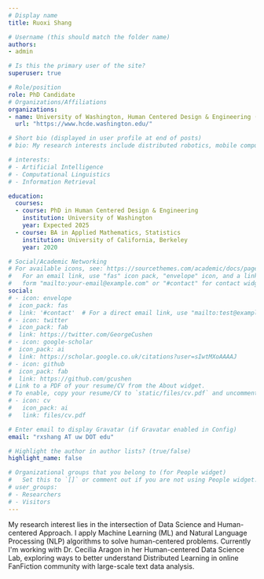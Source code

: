 ```yaml
---
# Display name
title: Ruoxi Shang

# Username (this should match the folder name)
authors:
- admin

# Is this the primary user of the site?
superuser: true

# Role/position
role: PhD Candidate
# Organizations/Affiliations
organizations:
- name: University of Washington, Human Centered Design & Engineering (HCDE) Department
  url: "https://www.hcde.washington.edu/"

# Short bio (displayed in user profile at end of posts)
# bio: My research interests include distributed robotics, mobile computing and programmable matter.

# interests:
# - Artificial Intelligence
# - Computational Linguistics
# - Information Retrieval

education:
  courses:
  - course: PhD in Human Centered Design & Engineering
    institution: University of Washington
    year: Expected 2025
  - course: BA in Applied Mathematics, Statistics
    institution: University of California, Berkeley
    year: 2020

# Social/Academic Networking
# For available icons, see: https://sourcethemes.com/academic/docs/page-builder/#icons
#   For an email link, use "fas" icon pack, "envelope" icon, and a link in the
#   form "mailto:your-email@example.com" or "#contact" for contact widget.
social:
# - icon: envelope
#  icon_pack: fas
#  link: '#contact'  # For a direct email link, use "mailto:test@example.org".
# - icon: twitter
#  icon_pack: fab
#  link: https://twitter.com/GeorgeCushen
# - icon: google-scholar
#  icon_pack: ai
#  link: https://scholar.google.co.uk/citations?user=sIwtMXoAAAAJ
# - icon: github
#  icon_pack: fab
#  link: https://github.com/gcushen
# Link to a PDF of your resume/CV from the About widget.
# To enable, copy your resume/CV to `static/files/cv.pdf` and uncomment the lines below.
# - icon: cv
#   icon_pack: ai
#   link: files/cv.pdf

# Enter email to display Gravatar (if Gravatar enabled in Config)
email: "rxshang AT uw DOT edu"

# Highlight the author in author lists? (true/false)
highlight_name: false

# Organizational groups that you belong to (for People widget)
#   Set this to `[]` or comment out if you are not using People widget.
# user_groups:
# - Researchers
# - Visitors
---
```


My research interest lies in the intersection of Data Science and Human-centered Approach. I apply Machine Learning (ML) and Natural Language Processing (NLP) algorithms to solve human-centered problems. Currently I'm working with Dr. Cecilia Aragon in her Human-centered Data Science Lab, exploring ways to better understand Distributed Learning in online FanFiction community with large-scale text data analysis.
